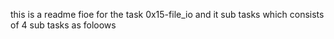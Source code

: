 this is a readme fioe for the task 0x15-file_io and it sub tasks which consists of 4 sub tasks as foloows
